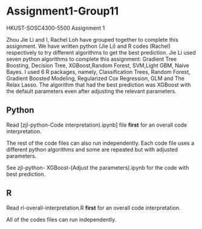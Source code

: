 # Assignment1-Group11
HKUST-SOSC4300-5500 Assignment 1

Zhou Jie Li and I, Rachel Loh have grouped together to complete this assignment. We have written python (Jie Li) and R codes (Rachel) respectively to try different  algorithms to get the best prediction. Jie Li used seven python algorithms to complete this assignment: Gradient Tree Boosting, Decision Tree, XGBoost,Random Forest, SVM,Light GBM, Naive Bayes. I used 6 R packages, namely, Classification Trees, Random Forest, Gradient Boosted Modeling, Regularized Cox Regression, GLM and The Relax Lasso. The algorithm that had the best prediction was XGBoost with the default parameters even after adjusting the relevant parameters. 

## Python 
Read [zjl-python-Code interpretation).ipynb] file **first** for an overall code interpretation.

The rest of the code files can also run independently. Each code file uses a different python algorithms and some are repeated but with adjusted parameters. 

See zjl-python- XGBoost-(Adjust the parameters).ipynb for the code with best prediction.

## R
Read rl-overall-interpretation.R **first** for an overall code interpretation.

All of the codes files can run independently. 

